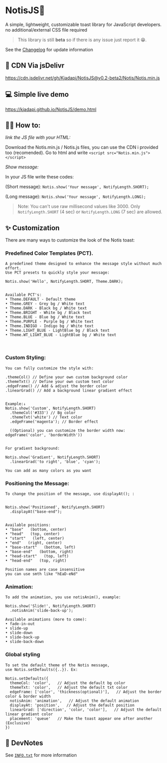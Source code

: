 # NotisJS🍞

A simple, lightweight, customizable toast library for JavaScript developers. no additional/external CSS file required
> This library is still **beta** so if there is any issue just report it 😁.

See the [Changelog](./CHANGELOG.md) for update information

## 🔗 CDN Via jsDelivr
https://cdn.jsdelivr.net/gh/Kjadapi/NotisJS@v0.2-beta2/Notis/Notis.min.js

## 💻 Simple live demo 
https://kjadapi.github.io/NotisJS/demo.html

## 👨‍💻 How to:
*link the JS file with your HTML:* 

Download the Notis.min.js / Notis.js files, you can use the CDN i provided too (recomended). Go to html and write 
`<script src="Notis.min.js"></script>` 

*Show message:*

In your JS file write these codes: 

(Short message):
`Notis.show('Your message', NotifyLength.SHORT);`

(Long message):
`Notis.show('Your message', NotifyLength.LONG);`

> Note: You can't use raw millisecond values like 3000. Only `NotifyLength.SHORT` (4 sec) or `NotifyLength.LONG` (7 sec) are allowed.

## ✨ Customization 

There are many ways to customize the look of the Notis toast:

### Predefined Color Templates (PCT). 
    
    A predefined theme designed to enhance the message style without much effort.
    Use PCT presets to quickly style your message:
    
    Notis.show('Hello', NotifyLength.SHORT, Theme.DARK);

    
    Available PCT's:
    • Theme.DEFAULT - Default theme
    • Theme.GREY - Grey bg / White text
    • Theme.DARK - Black bg / White text
    • Theme.BRIGHT - White bg / Black text
    • Theme.BLUE - Blue bg / White text
    • Theme.PURPLE - Purple bg / White text
    • Theme.INDIGO - Indigo bg / White text
    • Theme.LIGHT_BLUE - LightBlue bg / Black text
    • Theme.WT_LIGHT_BLUE - LightBlue bg / White text
  ️
### Custom Styling:
    
    You can fully customize the style with:
    
    .themeCol() // Define your own custom background color
    .themeTxt() // Define your own custom text color
    .edgeFrame() // Add & adjust the border color
    .linearGrad() // Add a background linear gradient effect

    
    Example:↓
    Notis.show('Custom', NotifyLength.SHORT)
      .themeCol('#333') // Bg color
      .themeTxt('white') // Text color
      .edgeFrame('magenta'); // Border effect
      
      ((Optional) you can customize the border width now: edgeFrame('color', 'borderWidth')) 

    
    For gradient background:
    
    Notis.show('Gradient', NotifyLength.SHORT)
      .linearGrad('to right', 'blue', 'cyan');
      
    You can add as many colors as you want
    
### Positioning the Message:

    To change the position of the message, use displayAt(); :

    
    Notis.show('Positioned', NotifyLength.SHORT)
      .displayAt("base-end");

    
    Available positions:
    • "base"   (bottom, center)
    • "head"   (top, center)
    • "start"   (left, center)
    • "end"   (right, center)
    • "base-start"   (bottom, left)
    • "base-end"   (bottom, right)
    • "head-start"   (top, left)
    • "head-end"   (top, right)
    
    Position names are case insensitive
    you can use smth like "hEaD-eNd"

  
### Animation:
   
    To add the animation, you use notisAnim(), example:
    
    Notis.show('Slide!', NotifyLength.SHORT)
      .notisAnim('slide-back-up');
    
    Available animations (more to come):
    • fade-in-out
    • slide-up
    • slide-down
    • slide-back-up
    • slide-back-down
    
### Global styling

    To set the default theme of the Notis message, 
    use Notis.setDefaults({..}). Ex:
    
    Notis.setDefaults({
      themeCol: 'color',   // Adjust the default bg color
      themeTxt: 'color',   // Adjust the default txt color
      edgeFrame: ['color', 'thickness(optional)'],   // Adjust the border color & border width
      notisAnim: 'animation',   // Adjust the default animation
      displayAt: 'position',   // Adjust the default position
      linearGrad: ['direction', 'color, 'color'],   // Adjust the default linear gradient color
      placement: 'queue'   // Make the toast appear one after another (Exclusive)
    })

## 📝 DevNotes 
See [`INFO.txt`](./INFO.txt) for more information
